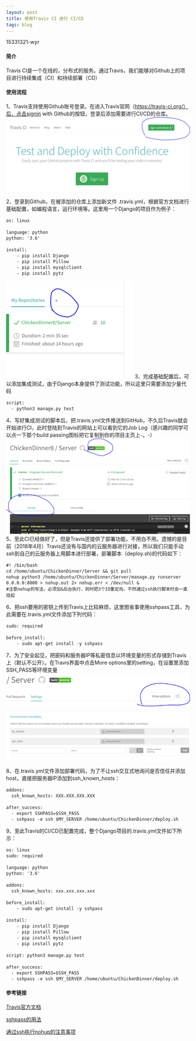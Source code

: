```yaml
---
layout: post
title: 使用Travis CI 进行 CI/CD
tags: blog
---
```


15331321-wyr

#### 简介
Travis CI是一个在线的，分布式的服务。通过Travis，我们能够对Github上的项目进行持续集成（CI）和持续部署（CD）

#### 使用流程
1、Travis支持使用Github账号登录。在进入Travis官网（https://travis-ci.org/）后，点击signin with Github的按钮，登录后添加需要进行CI/CD的仓库。
![登录][1]


2、登录到Github，在被添加的仓库上添加新文件 .travis.yml，根据官方文档进行基础配置，如编程语言，运行环境等。这里用一个Django的项目作为例子：
```
os: linux

language: python
python: '3.6'

install:
    - pip install Django
    - pip install Pillow
    - pip install mysqlclient
    - pip install pytz

```
![添加仓库][2]
3、完成基础配置后，可以添加集成测试，由于Django本身提供了测试功能，所以这里只需要添加少量代码
```
script:
  - python3 manage.py test
```
4、写好集成测试的脚本后，把.travis.yml文件推送到GitHub，不久后Travis就会开始进行CI，此时登陆到Travis的网站上可以看到它的Job Log（感兴趣的同学可以点一下那个build passing图标把它复制到你的项目主页上-。-）
![运行日志][3]
5、至此CI已经做好了，但是Travis还提供了部署功能，不用白不用。遗憾的是目前（2018年4月）Travis还没有与国内的云服务器进行对接，所以我们只能手动ssh到自己的云服务器上用脚本进行部署，部署脚本（deploy.sh)的代码如下：
```
#! /bin/bash
cd /home/ubuntu/ChickenDinner/Server && git pull
nohup python3 /home/ubuntu/ChickenDinner/Server/manage.py runserver 0.0.0.0:8000 > nohup.out 2> nohup.err < /dev/null &
#注意nohup的写法，必须加&后台执行，同时把3个IO重定向，不然通过ssh执行脚本时会一直挂起
```

6、把ssh要用的密钥上传到Travis上比较麻烦，这里图省事使用sshpass工具，为此需要在.travis.yml文件添加下列代码：
```
sudo: required

before_install:
    - sudo apt-get install -y sshpass
```

7、为了安全起见，把密码和服务器IP等私密信息以环境变量的形式存储到Travis上（默认不公开）。在Travis界面中点击More options里的setting，在设置里添加SSH_PASS等环境变量
![设置][4]

![环境变量][5]

8、在.travis.yml文件添加部署代码，为了不让ssh交互式地询问是否信任并添加host，直接把服务器IP添加到ssh_known_hosts：
```
addons:
  ssh_known_hosts: XXX.XXX.XXX.XXX

after_success:
  - export SSHPASS=$SSH_PASS
  - sshpass -e ssh $MY_SERVER /home/ubuntu/ChickenDinner/deploy.sh
```

9、至此Travis的CI/CD已配置完成，整个Django项目的.travis.yml文件如下所示：
```
os: linux
sudo: required

language: python
python: '3.6'

addons:
  ssh_known_hosts: xxx.xxx.xxx.xxx

before_install:
    - sudo apt-get install -y sshpass

install:
    - pip install Django
    - pip install Pillow
    - pip install mysqlclient
    - pip install pytz

script: python3 manage.py test

after_success:
  - export SSHPASS=$SSH_PASS
  - sshpass -e ssh $MY_SERVER /home/ubuntu/ChickenDinner/deploy.sh
```

#### 参考链接
[Travis官方文档](https://docs.travis-ci.com/)

[sshpass的用法](https://linux.die.net/man/1/sshpass)

[通过ssh执行nohup的注意事项](https://askubuntu.com/questions/349262/run-a-nohup-command-over-ssh-then-disconnect)


  [1]: https://raw.githubusercontent.com/ChickenDinner8/ChickenDinner8.github.io/master/public/img/travis-how-to-use/login.PNG
  [2]: https://raw.githubusercontent.com/ChickenDinner8/ChickenDinner8.github.io/master/public/img/travis-how-to-use/add%20repo.PNG
  [3]: https://raw.githubusercontent.com/ChickenDinner8/ChickenDinner8.github.io/master/public/img/travis-how-to-use/log.PNG
  [4]: https://raw.githubusercontent.com/ChickenDinner8/ChickenDinner8.github.io/master/public/img/travis-how-to-use/setting.PNG
  [5]: https://raw.githubusercontent.com/ChickenDinner8/ChickenDinner8.github.io/master/public/img/travis-how-to-use/env_var.PNG